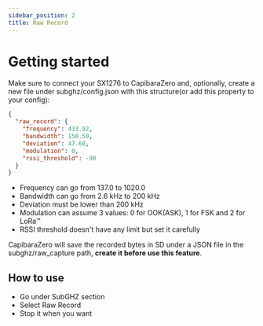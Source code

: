 ```yaml
---
sidebar_position: 2
title: Raw Record
---
```


# Getting started

Make sure to connect your SX1276 to CapibaraZero and, optionally, create a new file under subghz/config.json with this structure(or add this property to your config):

```json
{
  "raw_record": {
    "frequency": 433.92,
    "bandwidth": 150.50,
    "deviation": 47.60,
    "modulation": 0,
    "rssi_threshold": -90
  }
}
```

- Frequency can go from 137.0 to 1020.0
- Bandwidth can go from 2.6 kHz to 200 kHz
- Deviation must be lower than 200 kHz
- Modulation can assume 3 values: 0 for OOK(ASK), 1 for FSK and 2 for LoRa&trade;
- RSSI threshold doesn't have any limit but set it carefully

CapibaraZero will save the recorded bytes in SD under a JSON file in the subghz/raw_capture path, <strong>create it before use this feature</strong>.

## How to use

- Go under SubGHZ section
- Select Raw Record
- Stop it when you want